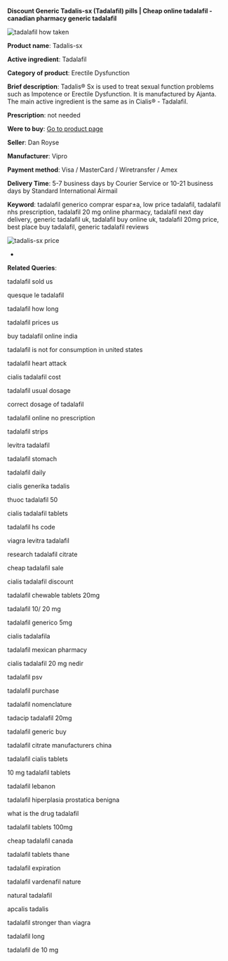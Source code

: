 **Discount Generic Tadalis-sx (Tadalafil) pills | Cheap online tadalafil - canadian pharmacy generic tadalafil**

![tadalafil how taken](http://navidirect.org/promo/blisters/296x296/tadalis-sx.jpg)

**Product name**: Tadalis-sx

**Active ingredient**: Tadalafil

**Category of product**: Erectile Dysfunction

**Brief description**: Tadalis® Sx is used to treat sexual function problems such as Impotence or Erectile Dysfunction. It is manufactured by Ajanta. The main active ingredient is the same as in Cialis® - Tadalafil.

**Prescription**: not needed

**Were to buy**: [Go to product page](http://www.navidirect.org/out.php?sid=18&tds-key=tadalis-sx)

**Seller**: Dan Royse

**Manufacturer**: Vipro

**Payment method**: Visa / MasterCard / Wiretransfer / Amex

**Delivery Time**: 5-7 business days by Courier Service or 10-21 business days by Standard International Airmail



**Keyword**: tadalafil generico comprar espaг±a, low price tadalafil, tadalafil nhs prescription, tadalafil 20 mg online pharmacy, tadalafil next day delivery, generic tadalafil uk, tadalafil buy online uk, tadalafil 20mg price, best place buy tadalafil, generic tadalafil reviews



![tadalis-sx price](http://exned.com/promo/pills/tadalis-sx.jpg)

*

























**Related Queries**:

tadalafil sold us

quesque le tadalafil

tadalafil how long

tadalafil prices us

buy tadalafil online india

tadalafil is not for consumption in united states

tadalafil heart attack

cialis tadalafil cost

tadalafil usual dosage

correct dosage of tadalafil

tadalafil online no prescription

tadalafil strips

levitra tadalafil

tadalafil stomach

tadalafil daily

cialis generika tadalis

thuoc tadalafil 50

cialis tadalafil tablets

tadalafil hs code

viagra levitra tadalafil

research tadalafil citrate

cheap tadalafil sale

cialis tadalafil discount

tadalafil chewable tablets 20mg

tadalafil 10/ 20 mg

tadalafil generico 5mg

cialis tadalafila

tadalafil mexican pharmacy

cialis tadalafil 20 mg nedir

tadalafil psv

tadalafil purchase

tadalafil nomenclature

tadacip tadalafil 20mg

tadalafil generic buy

tadalafil citrate manufacturers china

tadalafil cialis tablets

10 mg tadalafil tablets

tadalafil lebanon

tadalafil hiperplasia prostatica benigna

what is the drug tadalafil

tadalafil tablets 100mg

cheap tadalafil canada

tadalafil tablets thane

tadalafil expiration

tadalafil vardenafil nature

natural tadalafil

apcalis tadalis

tadalafil stronger than viagra

tadalafil long

tadalafil de 10 mg

